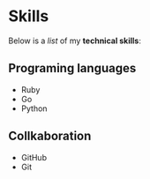 # Skills

Below is a _list_ of my **technical skills**:

## Programing languages
- Ruby
- Go
- Python

## Collkaboration
- GitHub
- Git
